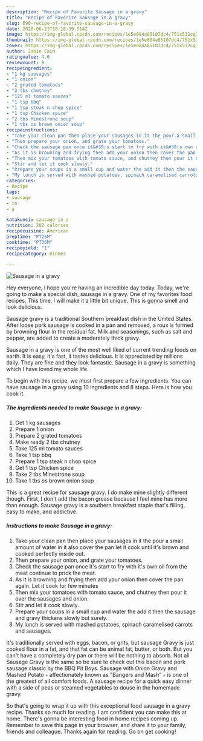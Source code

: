 ```yaml
---
description: "Recipe of Favorite Sausage in a gravy"
title: "Recipe of Favorite Sausage in a gravy"
slug: 690-recipe-of-favorite-sausage-in-a-gravy
date: 2020-06-23T18:18:39.514Z
image: https://img-global.cpcdn.com/recipes/1e5e084a85107dc4/751x532cq70/sausage-in-a-gravy-recipe-main-photo.jpg
thumbnail: https://img-global.cpcdn.com/recipes/1e5e084a85107dc4/751x532cq70/sausage-in-a-gravy-recipe-main-photo.jpg
cover: https://img-global.cpcdn.com/recipes/1e5e084a85107dc4/751x532cq70/sausage-in-a-gravy-recipe-main-photo.jpg
author: Janie Cain
ratingvalue: 4.6
reviewcount: 9
recipeingredient:
- "1 kg sausages"
- "1 onion"
- "2 grated tomatoes"
- "2 tbs chutney"
- "125 ml tomato sauces"
- "1 tsp bbq"
- "1 tsp steak n chop spice"
- "1 tsp Chicken spice"
- "2 tbs Minestrone soup"
- "1 tbs os brown onion soup"
recipeinstructions:
- "Take your clean pan then place your sausages in it the pour a small amount of water in it also cover the pan let it cook until it&#39;s brown and cooked perfectly inside out."
- "Then prepare your onion, and grate your tomatoes."
- "Check the sausage pan once it&#39;s start to fry with it&#39;s own oil from the meat continue to prick the meat."
- "As it is browning and frying then add your onion then cover the pan again. Let it cook for few minutes"
- "Then mix your tomatoes with tomato sauce, and chutney then pour it over the sausages and onion."
- "Stir and let it cook slowly."
- "Prepare your soups in a small cup and water the add it then the sausage and gravy thickens slowly but surely."
- "My lunch is served with mashed potatoes, spinach caramelised carrots and sausages."
categories:
- Recipe
tags:
- sausage
- in
- a

katakunci: sausage in a 
nutrition: 282 calories
recipecuisine: American
preptime: "PT25M"
cooktime: "PT36M"
recipeyield: "1"
recipecategory: Dinner

---
```



![Sausage in a gravy](https://img-global.cpcdn.com/recipes/1e5e084a85107dc4/751x532cq70/sausage-in-a-gravy-recipe-main-photo.jpg)

Hey everyone, I hope you're having an incredible day today. Today, we're going to make a special dish, sausage in a gravy. One of my favorites food recipes. This time, I will make it a little bit unique. This is gonna smell and look delicious.

Sausage gravy is a traditional Southern breakfast dish in the United States. After loose pork sausage is cooked in a pan and removed, a roux is formed by browning flour in the residual fat. Milk and seasonings, such as salt and pepper, are added to create a moderately thick gravy.

Sausage in a gravy is one of the most well liked of current trending foods on earth. It is easy, it's fast, it tastes delicious. It is appreciated by millions daily. They are fine and they look fantastic. Sausage in a gravy is something which I have loved my whole life.


To begin with this recipe, we must first prepare a few ingredients. You can have sausage in a gravy using 10 ingredients and 8 steps. Here is how you cook it.

<!--inarticleads1-->

##### The ingredients needed to make Sausage in a gravy:

1. Get 1 kg sausages
1. Prepare 1 onion
1. Prepare 2 grated tomatoes
1. Make ready 2 tbs chutney
1. Take 125 ml tomato sauces
1. Take 1 tsp bbq
1. Prepare 1 tsp steak n chop spice
1. Get 1 tsp Chicken spice
1. Take 2 tbs Minestrone soup
1. Take 1 tbs os brown onion soup


This is a great recipe for sausage gravy. I do make mine slightly different though. First, I don&#39;t add the bacon grease because I feel mine has more than enough. Sausage gravy is a southern breakfast staple that&#39;s filling, easy to make, and addictive. 

<!--inarticleads2-->

##### Instructions to make Sausage in a gravy:

1. Take your clean pan then place your sausages in it the pour a small amount of water in it also cover the pan let it cook until it&#39;s brown and cooked perfectly inside out.
1. Then prepare your onion, and grate your tomatoes.
1. Check the sausage pan once it&#39;s start to fry with it&#39;s own oil from the meat continue to prick the meat.
1. As it is browning and frying then add your onion then cover the pan again. Let it cook for few minutes
1. Then mix your tomatoes with tomato sauce, and chutney then pour it over the sausages and onion.
1. Stir and let it cook slowly.
1. Prepare your soups in a small cup and water the add it then the sausage and gravy thickens slowly but surely.
1. My lunch is served with mashed potatoes, spinach caramelised carrots and sausages.


It&#39;s traditionally served with eggs, bacon, or grits, but sausage Gravy is just cooked flour in a fat, and that fat can be animal fat, butter, or both. But you can&#39;t have a completely dry pan or there will be nothing to absorb. Not all Sausage Gravy is the same so be sure to check out this bacon and pork sausage classic by the BBQ Pit Boys. Sausage with Onion Gravy and Mashed Potato - affectionately known as &#34;Bangers and Mash&#34; - is one of the greatest of all comfort foods. A sausage recipe for a quick easy dinner with a side of peas or steamed vegetables to douse in the homemade gravy. 

So that's going to wrap it up with this exceptional food sausage in a gravy recipe. Thanks so much for reading. I am confident you can make this at home. There's gonna be interesting food in home recipes coming up. Remember to save this page in your browser, and share it to your family, friends and colleague. Thanks again for reading. Go on get cooking!
